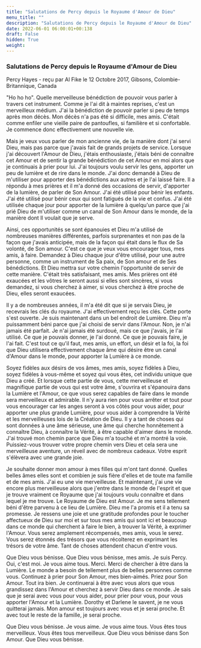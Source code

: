 ```yaml
---
title: "Salutations de Percy depuis le Royaume d'Amour de Dieu"
menu_title: ""
description: "Salutations de Percy depuis le Royaume d'Amour de Dieu"
date: 2022-06-01 06:00:01+00:138
draft: False
hidden: True
weight:
---
```

### Salutations de Percy depuis le Royaume d'Amour de Dieu

Percy Hayes - reçu par Al Fike le 12 Octobre 2017, Gibsons, Colombie-Britannique, Canada

"Ho ho ho". Quelle merveilleuse bénédiction de pouvoir vous parler à travers cet instrument. Comme je l'ai dit à maintes reprises, c'est un merveilleux médium. J'ai la bénédiction de pouvoir parler si peu de temps après mon décès. Mon décès n'a pas été si difficile, mes amis. C'était comme enfiler une vieille paire de pantoufles, si familière et si confortable. Je commence donc effectivement une nouvelle vie.

Mais je veux vous parler de mon ancienne vie, de la manière dont j'ai servi Dieu, mais pas parce que j'avais fait de grands projets de service. Lorsque j'ai découvert l'Amour de Dieu, j'étais enthousiaste, j'étais béni de connaître cet Amour et de sentir la grande bénédiction de cet Amour en moi alors que je continuais à prier pour lui. J'ai toujours voulu servir les gens, apporter un peu de lumière et de rire dans le monde. J'ai donc demandé à Dieu de m'utiliser pour apporter des bénédictions aux autres et je l'ai laissé faire. Il a répondu à mes prières et il m'a donné des occasions de servir, d'apporter de la lumière, de parler de Son Amour. J'ai été utilisé pour bénir les enfants. J'ai été utilisé pour bénir ceux qui sont fatigués de la vie et confus. J'ai été utilisée chaque jour pour apporter de la lumière à quelqu'un parce que j'ai prié Dieu de m'utiliser comme un canal de Son Amour dans le monde, de la manière dont Il voulait que je serve. 

Ainsi, ces opportunités se sont épanouies et Dieu m'a utilisé de nombreuses manières différentes, parfois surprenantes et non pas de la façon que j'avais anticipée, mais de la façon qui était dans le flux de Sa volonté, de Son amour. C'est ce que je veux vous encourager tous, mes amis, à faire. Demandez à Dieu chaque jour d'être utilisé, pour une autre personne, comme un instrument de Sa paix, de Son amour et de Ses bénédictions. Et Dieu mettra sur votre chemin l'opportunité de servir de cette manière. C'était très satisfaisant, mes amis. Mes prières ont été exaucées et les vôtres le seront aussi si elles sont sincères, si vous demandez, si vous cherchez à aimer, si vous cherchez à être proche de Dieu, elles seront exaucées.

Il y a de nombreuses années, il m'a été dit que si je servais Dieu, je recevrais les clés du royaume. J'ai effectivement reçu les clés. Cette porte s'est ouverte. Je suis maintenant dans un bel endroit de Lumière. Dieu m'a puissamment béni parce que j'ai choisi de servir dans l'Amour. Non, je n'ai jamais été parfait. Je n'ai jamais été surdoué, mais ce que j'avais, je l'ai utilisé. Ce que je pouvais donner, je l'ai donné. Ce que je pouvais faire, je l'ai fait. C'est tout ce qu'il faut, mes amis, un effort, un désir et la foi, la foi que Dieu utilisera effectivement chaque âme qui désire être un canal d'Amour dans le monde, pour apporter la Lumière à ce monde.

Soyez fidèles aux désirs de vos âmes, mes amis, soyez fidèles à Dieu, soyez fidèles à vous-même et soyez qui vous êtes, cet individu unique que Dieu a créé. Et lorsque cette partie de vous, cette merveilleuse et magnifique partie de vous qui est votre âme, s'ouvrira et s'épanouira dans la Lumière et l'Amour, ce que vous serez capables de faire dans le monde sera merveilleux et admirable. Il n'y aura rien pour vous arrêter et tout pour vous encourager car les anges seront à vos côtés pour vous aider, pour apporter une plus grande Lumière, pour vous aider à comprendre la Vérité et les merveilleuses lois de la Création de Dieu. Il y a tant de choses qui sont données à une âme sérieuse, une âme qui cherche honnêtement à connaître Dieu, à connaître la Vérité, à être capable d'aimer dans le monde. J'ai trouvé mon chemin parce que Dieu m'a touché et m'a montré la voie. Puissiez-vous trouver votre propre chemin vers Dieu et cela sera une merveilleuse aventure, un réveil avec de nombreux cadeaux. Votre esprit s'élèvera avec une grande joie.

Je souhaite donner mon amour à mes filles qui m'ont tant donné. Quelles belles âmes elles sont et combien je suis fière d'elles et de toute ma famille et de mes amis. J'ai eu une vie merveilleuse. Et maintenant, j'ai une vie encore plus merveilleuse alors que j'entre dans le monde de l'esprit et que je trouve vraiment ce Royaume que j'ai toujours voulu connaître et dans lequel je me trouve. Le Royaume de Dieu est Amour. Je me sens tellement béni d'être parvenu à ce lieu de Lumière. Dieu me l'a promis et il a tenu sa promesse. Je ressens une joie et une gratitude profondes pour le toucher affectueux de Dieu sur moi et sur tous mes amis qui sont ici et beaucoup dans ce monde qui cherchent à faire le bien, à trouver la Vérité, à exprimer l'Amour. Vous serez amplement récompensés, mes amis, vous le serez. Vous serez étonnés des trésors que vous récolterez en exprimant les trésors de votre âme. Tant de choses attendent chacun d'entre vous.

Que Dieu vous bénisse. Que Dieu vous bénisse, mes amis. Je suis Percy. Oui, c'est moi. Je vous aime tous. Merci. Merci de chercher à être dans la Lumière. Le monde a besoin de tellement plus de belles personnes comme vous. Continuez à prier pour Son Amour, mes bien-aimés. Priez pour Son Amour. Tout ira bien. Je continuerai à être avec vous alors que vous grandissez dans l'Amour et cherchez à servir Dieu dans ce monde. Je sais que je serai avec vous pour vous aider, pour prier pour vous, pour vous apporter l'Amour et la Lumière. Dorothy et Darlene le savent, je ne vous quitterai jamais. Mon amour est toujours avec vous et je serai proche. Et avec tout le reste de la famille, je serai proche.

Que Dieu vous bénisse. Je vous aime. Je vous aime tous. Vous êtes tous merveilleux. Vous êtes tous merveilleux. Que Dieu vous bénisse dans Son Amour. Que Dieu vous bénisse.



